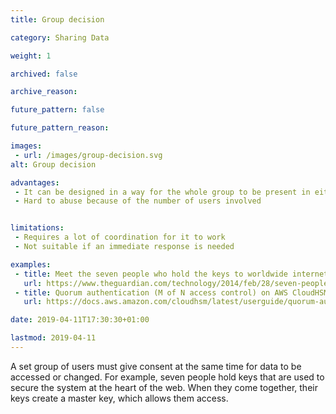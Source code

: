 ```yaml
---
title: Group decision

category: Sharing Data

weight: 1

archived: false

archive_reason:

future_pattern: false

future_pattern_reason:

images:
 - url: /images/group-decision.svg
alt: Group decision

advantages:
 - It can be designed in a way for the whole group to be present in either physical location, or online
 - Hard to abuse because of the number of users involved


limitations:
 - Requires a lot of coordination for it to work
 - Not suitable if an immediate response is needed

examples:
 - title: Meet the seven people who hold the keys to worldwide internet security
   url: https://www.theguardian.com/technology/2014/feb/28/seven-people-keys-worldwide-internet-security-web
 - title: Quorum authentication (M of N access control) on AWS CloudHSM
   url: https://docs.aws.amazon.com/cloudhsm/latest/userguide/quorum-authentication.html

date: 2019-04-11T17:30:30+01:00

lastmod: 2019-04-11
---
```


A set group of users must give consent at the same time for data to be accessed or changed. For example, seven people hold keys that are used to secure the system at the heart of the web. When they come together, their keys create a master key, which allows them access.
